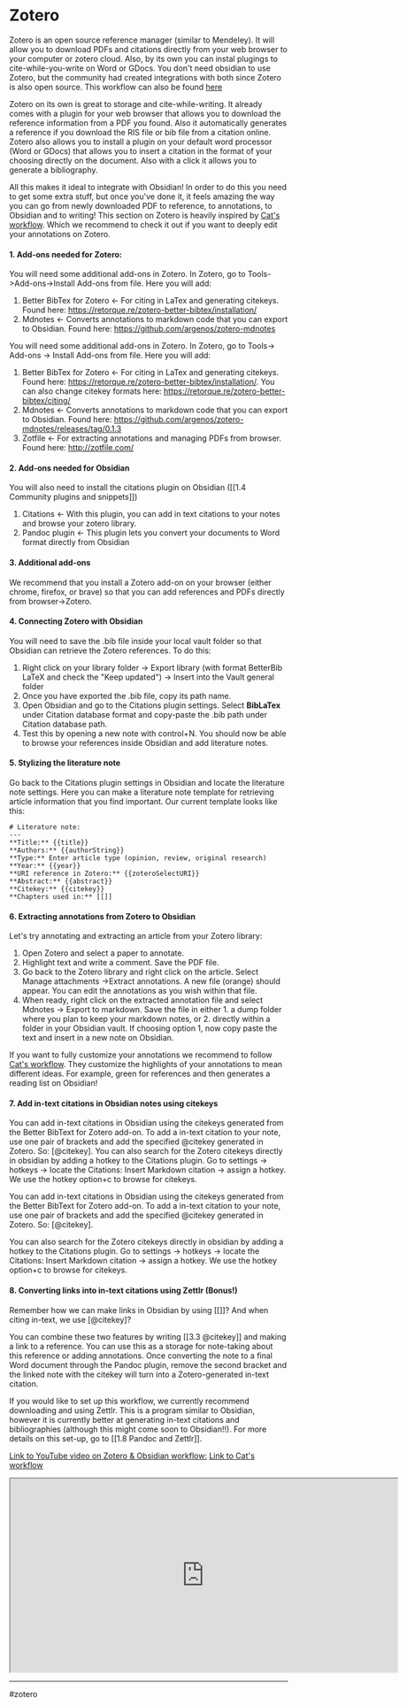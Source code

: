 # Zotero

Zotero is an open source reference manager (similar to Mendeley). It will allow you to download PDFs and citations directly from your web browser to your computer or zotero cloud. Also, by its own you can instal plugings to cite-while-you-write on Word or GDocs. You don't need obsidian to use Zotero, but the community had created integrations with both since Zotero is also open source.
This workflow can also be found [here](https://forum.obsidian.md/t/zotero-zotfile-mdnotes-obsidian-dataview-workflow/15536)

Zotero on its own is great to storage and cite-while-writing. It already comes with a plugin for your web browser that allows you to download the reference information from a PDF you found. Also it automatically generates a reference if you download the RIS file or bib file from a citation online.
Zotero also allows you to install a plugin on your default word processor (Word or GDocs) that allows you to insert a citation in the format of your choosing directly on the document. Also with a click it allows you to generate a bibliography.

All this makes it ideal to integrate with Obsidian! In order to do this you need to get some extra stuff, but once you've done it, it feels amazing the way you can go from newly downloaded PDF to reference, to annotations, to Obsidian and to writing! This section on Zotero is heavily inspired by [Cat's workflow](https://forum.obsidian.md/t/zotero-zotfile-mdnotes-obsidian-dataview-workflow/15536). Which we recommend to check it out if you want to deeply edit your annotations on Zotero.

#### 1. Add-ons needed for Zotero:

You will need some additional add-ons in Zotero. In Zotero, go to Tools->Add-ons->Install Add-ons from file. Here you will add:
1. Better BibTex for Zotero <- For citing in LaTex and generating citekeys. Found here: https://retorque.re/zotero-better-bibtex/installation/
2. Mdnotes <- Converts annotations to markdown code that you can export to Obsidian. Found here: https://github.com/argenos/zotero-mdnotes

You will need some additional add-ons in Zotero. In Zotero, go to Tools-> Add-ons -> Install Add-ons from file. Here you will add:
1. Better BibTex for Zotero <- For citing in LaTex and generating citekeys. Found here: https://retorque.re/zotero-better-bibtex/installation/. You can also change citekey formats here: https://retorque.re/zotero-better-bibtex/citing/
2. Mdnotes <- Converts annotations to markdown code that you can export to Obsidian. Found here: https://github.com/argenos/zotero-mdnotes/releases/tag/0.1.3
3. Zotfile <- For extracting annotations and managing PDFs from browser. Found here: http://zotfile.com/


#### 2. Add-ons needed for Obsidian
You will also need to install the citations plugin on Obsidian ([[1.4 Community plugins and snippets]])
1. Citations <- With this plugin, you can add in text citations to your notes and browse your zotero library. 
2. Pandoc plugin <- This plugin lets you convert your documents to Word format directly from Obsidian


#### 3. Additional add-ons
We recommend that you install a Zotero add-on on your browser (either chrome, firefox, or brave) so that you can add references and PDFs directly from browser->Zotero.


#### 4. Connecting Zotero with Obsidian
You will need to save the .bib file inside your local vault folder so that Obsidian can retrieve the Zotero references. To do this:
1. Right click on your library folder -> Export library (with format BetterBib LaTeX and check the "Keep updated") -> Insert into the Vault general folder
2. Once you have exported the .bib file, copy its path name.
3. Open Obsidian and go to the Citations plugin settings. Select **BibLaTex** under Citation database format and copy-paste the .bib path under Citation database path.
4. Test this by opening a new note with control+N. You should now be able to browse your references inside Obsidian and add literature notes.

#### 5. Stylizing the literature note
Go back to the Citations plugin settings in Obsidian and locate the literature note settings. Here you can make a literature note template for retrieving article information that you find important. Our current template looks like this:

```
# Literature note:
---
**Title:** {{title}}
**Authors:** {{authorString}}
**Type:** Enter article type (opinion, review, original research)
**Year:** {{year}}
**URI reference in Zotero:** {{zoteroSelectURI}}
**Abstract:** {{abstract}}
**Citekey:** {{citekey}}
**Chapters used in:** [[]]
```

#### 6. Extracting annotations from Zotero to Obsidian
Let's try annotating and extracting an article from your Zotero library:
1. Open Zotero and select a paper to annotate.
2. Highlight text and write a comment. Save the PDF file.
3. Go back to the Zotero library and right click on the article. Select Manage attachments ->Extract annotations. A new file (orange) should appear. You can edit the annotations as you wish within that file.
4. When ready, right click on the extracted annotation file and select Mdnotes -> Export to markdown. Save the file in either 1. a dump folder where you plan to keep your markdown notes, or 2. directly within a folder in your Obsidian vault. If choosing option 1, now copy paste the text and insert in a new note on Obsidian. 

If you want to fully customize your annotations we recommend to follow [Cat's workflow](https://forum.obsidian.md/t/zotero-zotfile-mdnotes-obsidian-dataview-workflow/15536). They customize the highlights of your annotations to mean different ideas. For example, green for references and then generates a reading list on Obsidian!

#### 7. Add in-text citations in Obsidian notes using citekeys
You can add in-text citations in Obsidian using the citekeys generated from the Better BibText for Zotero add-on. To add a in-text citation to your note, use one pair of brackets and add the specified @citekey generated in Zotero. So: [@citekey]. You can also search for the Zotero citekeys directly in obsidian by adding a hotkey to the Citations plugin. Go to settings ->  hotkeys -> locate the Citations: Insert Markdown citation -> assign a hotkey. We use the hotkey option+c to browse for citekeys.

You can add in-text citations in Obsidian using the citekeys generated from the Better BibText for Zotero add-on. To add a in-text citation to your note, use one pair of brackets and add the specified @citekey generated in Zotero. So: [@citekey]. 

You can also search for the Zotero citekeys directly in obsidian by adding a hotkey to the Citations plugin. Go to settings ->  hotkeys -> locate the Citations: Insert Markdown citation -> assign a hotkey. We use the hotkey option+c to browse for citekeys.

#### 8. Converting links into in-text citations using Zettlr (Bonus!)
Remember how we can make links in Obsidian by using [[]]?
And when citing in-text, we use [@citekey]?

You can combine these two features by writing [[3.3 @citekey]] and making a link to a reference. You can use this as a storage for note-taking about this reference or adding annotations. Once converting the note to a final Word document through the Pandoc plugin, remove the second bracket and the linked note with the citekey will turn into a Zotero-generated in-text citation.

If you would like to set up this workflow, we currently recommend downloading and using Zettlr. This is a program similar to Obsidian, however it is currently better at generating in-text citations and bibliographies (although this might come soon to Obsidian!!). For more details on this set-up, go to [[1.8 Pandoc and Zettlr]].


[Link to YouTube video on Zotero & Obsidian workflow:](https://www.youtube.com/watch?v=_Fjhad-Z61o)
[Link to Cat's workflow](https://forum.obsidian.md/t/zotero-zotfile-mdnotes-obsidian-dataview-workflow/15536)

<iframe src="https://www.youtube.com/embed/_Fjhad-Z61o
"width="700" height="350"></iframe>


---
#zotero

